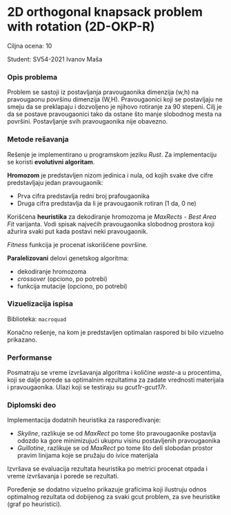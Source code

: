 # 2D orthogonal knapsack problem with rotation (2D-OKP-R)

Ciljna ocena: 10

Student: SV54-2021 Ivanov Maša

### Opis problema

Problem se sastoji iz postavljanja pravougaonika dimenzija (w,h) na pravougaonu površinu dimenzija (W,H). Pravougaonici koji se postavljaju ne smeju da se preklapaju i dozvoljeno je njihovo rotiranje za 90 stepeni. Cilj je da se postave pravougaonici tako da ostane što manje slobodnog mesta na površini. Postavljanje svih pravougaonika nije obavezno. 

### Metode rešavanja

Rešenje je implementirano u programskom jeziku *Rust*. Za implementaciju se koristi **evolutivni algoritam**. 

**Hromozom** je predstavljen nizom jedinica i nula, od kojih svake dve cifre predstavljaju jedan pravougaonik:
* Prva cifra predstavlja redni broj prafougaonika 
* Druga cifra predstavlja da li je pravougaonik rotiran (1 da, 0 ne)

Korišćena **heuristika** za dekodiranje hromozoma je *MaxRects* - *Best Area Fit* varijanta. Vodi spisak najvećih pravougaonika slobodnog prostora koji ažurira svaki put kada postavi neki pravougaonik. 

*Fitness* funkcija je procenat iskorišćene površine. 

**Paralelizovani** delovi genetskog algoritma:
* dekodiranje hromozoma
* *crossover* (opciono, po potrebi)
* funkcija mutacije (opciono, po potrebi)
 
### Vizuelizacija ispisa 
Biblioteka: `macroquad`

Konačno rešenje, na kom je predstavljen optimalan raspored bi bilo vizuelno prikazano. 

### Performanse
Posmatraju se vreme izvršavanja algoritma i količine *waste*-a u procentima, koji se dalje porede sa optimalnim rezultatima za zadate vrednosti materijala i pravougaonika. Ulazi koji se testiraju su *gcut1r*-*gcut17r*.

### Diplomski deo
Implementacija dodatnih heuristika za raspoređivanje:
* *Skyline*, razlikuje se od *MaxRect* po tome što pravougaonike postavlja odozdo ka gore minimizujući ukupnu visinu postavljenih pravougaonika
* *Guillotine*, razlikuje se od *MaxRect* po tome što deli slobodan prostor pravim linijama koje se pružaju do ivice materijala

Izvršava se evaluacija rezultata heuristika po metrici procenat otpada i vreme izvršavanja i porede se rezultati. 

Poređenje se dodatno vizuelno prikazuje graficima koji ilustruju odnos optimalnog rezultata od dobijenog za svaki gcut problem, za sve heuristike (graf po heuristici).

